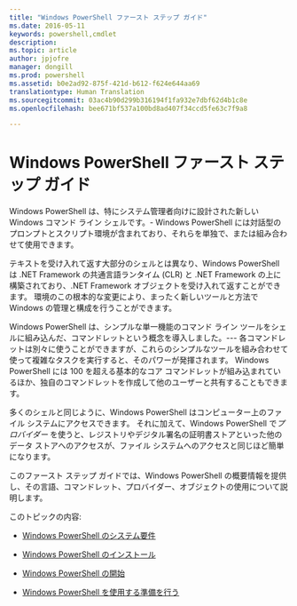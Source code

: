 ```yaml
---
title: "Windows PowerShell ファースト ステップ ガイド"
ms.date: 2016-05-11
keywords: powershell,cmdlet
description: 
ms.topic: article
author: jpjofre
manager: dongill
ms.prod: powershell
ms.assetid: b0e2ad92-875f-421d-b612-f624e644aa69
translationtype: Human Translation
ms.sourcegitcommit: 03ac4b90d299b316194f1fa932e7dbf62d4b1c8e
ms.openlocfilehash: bee671bf537a100bd8ad407f34ccd5fe63c7f9a8

---
```


# Windows PowerShell ファースト ステップ ガイド
Windows PowerShell は、特にシステム管理者向けに設計された新しい Windows コマンド ライン シェルです。\- Windows PowerShell には対話型のプロンプトとスクリプト環境が含まれており、それらを単独で、または組み合わせて使用できます。

テキストを受け入れて返す大部分のシェルとは異なり、Windows PowerShell は .NET Framework の共通言語ランタイム (CLR) と .NET Framework の上に構築されており、.NET Framework オブジェクトを受け入れて返すことができます。 環境のこの根本的な変更により、まったく新しいツールと方法で Windows の管理と構成を行うことができます。

Windows PowerShell は、シンプルな単一機能のコマンド ライン ツールをシェルに組み込んだ、コマンドレットという概念を導入しました。\-\-\- 各コマンドレットは別々に使うことができますが、これらのシンプルなツールを組み合わせて使って複雑なタスクを実行すると、そのパワーが発揮されます。 Windows PowerShell には 100 を超える基本的なコア コマンドレットが組み込まれているほか、独自のコマンドレットを作成して他のユーザーと共有することもできます。

多くのシェルと同じように、Windows PowerShell はコンピューター上のファイル システムにアクセスできます。 それに加えて、Windows PowerShell で*プロバイダー* を使うと、レジストリやデジタル署名の証明書ストアといった他のデータ ストアへのアクセスが、ファイル システムへのアクセスと同じほど簡単になります。

このファースト ステップ ガイドでは、Windows PowerShell の概要情報を提供し、その言語、コマンドレット、プロバイダー、オブジェクトの使用について説明します。

このトピックの内容:

-   [Windows PowerShell のシステム要件](../setup/Windows-PowerShell-System-Requirements.md)

-   [Windows PowerShell のインストール](../setup/Installing-Windows-PowerShell.md)

-   [Windows PowerShell の開始](../setup/Starting-Windows-PowerShell.md)

-   [Windows PowerShell を使用する準備を行う](Getting-Ready-to-Use-Windows-PowerShell.md)




<!--HONumber=Jun16_HO4-->


